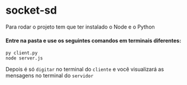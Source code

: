 # socket-sd

Para rodar o projeto tem que ter instalado o Node e o Python

#### Entre na pasta e use os seguintes comandos em terminais diferentes:<br>
``py client.py``<br>
``node server.js``

Depois é só ``digitar`` no terminal do ``cliente`` e você visualizará as mensagens no terminal do ``servidor``
